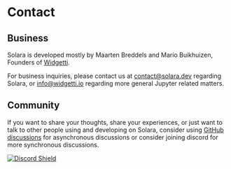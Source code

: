 # Contact

## Business

Solara is developed mostly by Maarten Breddels and Mario Buikhuizen, Founders
of [Widgetti](https://widgetti.io/).

For business inquiries, please contact us at [contact@solara.dev](mailto:contact@solara.dev) regarding Solara, or [info@widgetti.io](mailto:info@widgetti.io) regarding more general Jupyter related matters.

## Community

If you want to share your thoughts, share your experiences, or just want to talk
to other people using and developing on Solara, consider using [GitHub discussions](https://github.com/widgetti/solara/discussions) for asynchronous discussions
or consider joining discord for more synchronous discussions.


[![Discord Shield](https://discordapp.com/api/guilds/1106593685241614489/widget.png?style=banner2)](https://discord.gg/dm4GKNDjXN)
